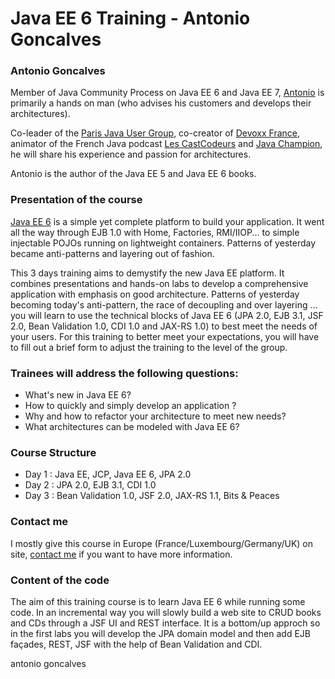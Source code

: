 # Java EE 6 Training - Antonio Goncalves

### Antonio Goncalves

Member of Java Community Process on Java EE 6 and Java EE 7, [Antonio](http://www.antoniogoncalves.org) is primarily a hands on man (who advises his customers and develops their architectures).

Co-leader of the [Paris Java User Group](http://www.parisjug.org), co-creator of [Devoxx France](http://www.devoxx.fr), animator of the French Java podcast [Les CastCodeurs](http://http://lescastcodeurs.com/) and [Java Champion](http://http://java-champions.java.net/), he will share his experience and passion for architectures.

Antonio is the author of the Java EE 5 and Java EE 6 books.

### Presentation of the course

[Java EE 6](http://http://jcp.org/en/jsr/summary?id=316) is a simple yet complete platform to build your application. It went all the way through EJB 1.0 with Home, Factories, RMI/IIOP... to simple injectable POJOs running on lightweight containers. Patterns of yesterday became anti-patterns and layering out of fashion.

This 3 days training aims to demystify the new Java EE platform. It combines presentations and hands-on labs to develop a comprehensive application with emphasis on good architecture. Patterns of yesterday becoming today's anti-pattern, the race of decoupling and over layering ... you will learn to use the technical blocks of Java EE 6 (JPA 2.0, EJB 3.1, JSF 2.0, Bean Validation 1.0, CDI 1.0 and JAX-RS 1.0) to best meet the needs of your users. For this training to better meet your expectations, you will have to fill out a brief form to adjust the training to the level of the group.

### Trainees will address the following questions:

* What's new in Java EE 6?
* How to quickly and simply develop an application ?
* Why and how to refactor your architecture to meet new needs?
* What architectures can be modeled with Java EE 6?

### Course Structure

* Day 1 : Java EE, JCP, Java EE 6, JPA 2.0
* Day 2 : JPA 2.0, EJB 3.1, CDI 1.0
* Day 3 : Bean Validation 1.0, JSF 2.0, JAX-RS 1.1, Bits & Peaces

### Contact me

I mostly give this course in Europe (France/Luxembourg/Germany/UK) on site, [contact me](http://www.antoniogoncalves.org) if you want to have more information.

### Content of the code

The aim of this training course is to learn Java EE 6 while running some code. In an incremental way you will slowly build a web site to CRUD books and CDs through a JSF UI and REST interface. It is a bottom/up approch so in the first labs you will develop the JPA domain  model and then add EJB façades, REST, JSF with the help of Bean Validation and CDI.

<div class="footer">
    <span class="footerTitle"><span class="uc">a</span>ntonio <span class="uc">g</span>oncalves</span>
</div>